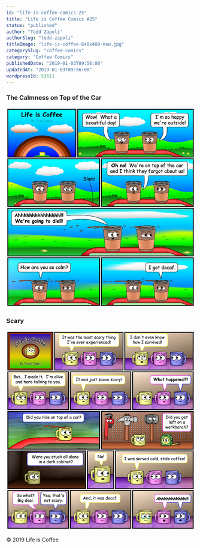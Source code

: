 ```yaml
---
id: "life-is-coffee-comics-25"
title: "Life is Coffee Comics #25"
status: "published"
author: "Todd Zapoli"
authorSlug: "todd-zapoli"
titleImage: "life-is-coffee-640x400-new.jpg"
categorySlug: "coffee-comics"
category: "Coffee Comics"
publishedDate: "2019-01-03T09:56:00"
updatedAt: "2019-01-03T09:56:00"
wordpressId: 53611
---
```


### The Calmness on Top of the Car

![calmness on top of the car](calmness-on-top-of-the-car.jpg)

### Scary

![scary coffee comic](scary-coffee-comic.jpg)

© 2019 Life is Coffee
